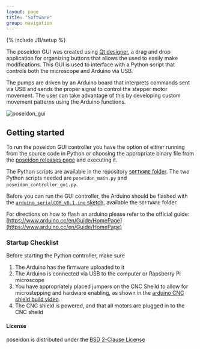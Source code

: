 ```yaml
---
layout: page
title: "Software"
group: navigation
---
```


{% include JB/setup %}

The poseidon GUI was created using [Qt designer](http://doc.qt.io/qt-5/qtdesigner-manual.html), a drag and drop application for organizing buttons that allows the used to easily make modifications. This GUI is used to interface with a Python script that controls both the microscope and Arduino via USB. 

The pumps are driven by an Arduino board that interprets commands sent via USB and sends the proper signal to control the stepper motor movement. The user can take advantage of this by developing custom movement patterns using the Arduino functions.

![poseidon_gui](https://user-images.githubusercontent.com/12504176/44837086-7565ba00-abed-11e8-9f49-90933ecdb3e8.png)


## Getting started 

To run the poseidon GUI controller you have the option of either running from the source code in Python or choosing the appropriate binary file from the [poseidon releases page](https://github.com/pachterlab/poseidon/releases) and executing it. 

The Python scripts are available in the repository [`SOFTWARE` folder](https://github.com/pachterlab/poseidon/tree/release/SOFTWARE). The two Python scripts needed are `poseidon_main.py` and `poseidon_controller_gui.py`.

Before you can run the GUI controller, the Arduino should be flashed with the [`arduino_serialCOM_v0.1.ino` sketch](https://github.com/pachterlab/poseidon/tree/release/SOFTWARE/arduino_serialCOM_v0.1), available the `SOFTWARE` folder.

For directions on how to flash an arduino please refer to the official guide: [https://www.arduino.cc/en/Guide/HomePage](https://www.arduino.cc/en/Guide/HomePage)


### Startup Checklist
Before starting the Python controller, make sure
1. The Arduino has the firmware uploaded to it
2. The Arduino is connected via USB to the computer or Rapsberry Pi microscope
3. You have appropriately placed jumpers on the CNC Sheild to allow for microstepping and hardware enabling, as shown in the [arduino CNC shield build video](https://pachterlab.github.io/poseidon/hardware).
4. The CNC shield is powered, and that all motors are plugged in to the CNC sheild




#### License

poseidon is distributed under the [BSD 2-Clause License](https://github.com/pachterlab/poseidon/blob/release/LICENSE)

